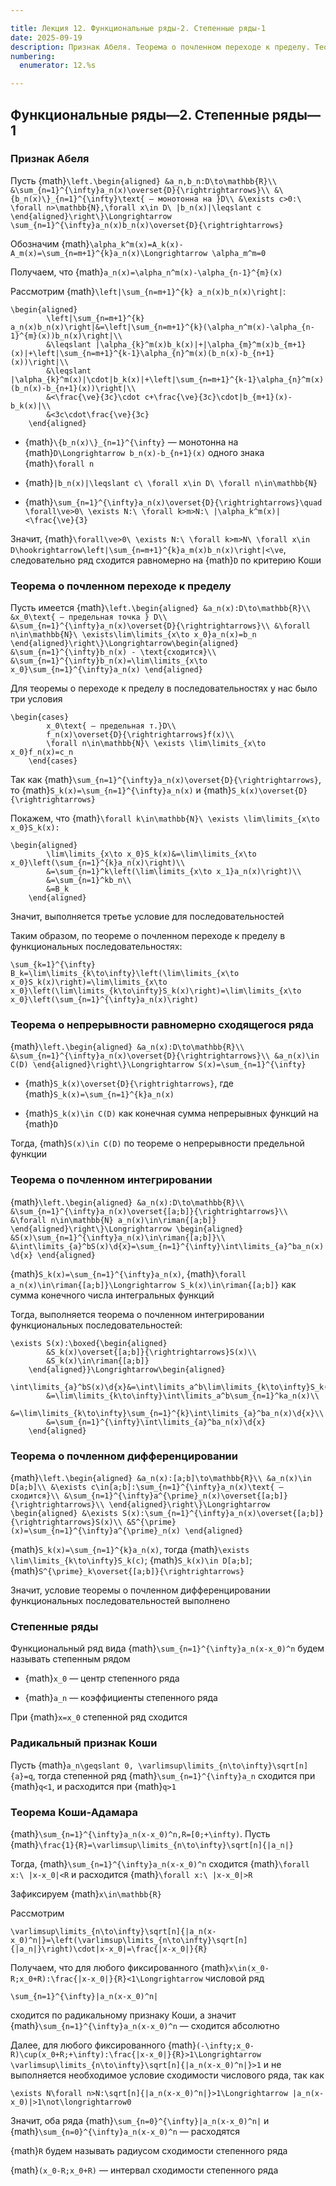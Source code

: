 ```yaml
---

title: Лекция 12. Функциональные ряды-2. Степенные ряды-1
date: 2025-09-19
description: Признак Абеля. Теорема о почленном переходе к пределу. Теорема о непрерывности равномерно сходящегося ряда. Теорема о почленном интегрировании. Теорема о почленном дифференцировании. Степенные ряды. Радикальный признак Коши. Теорема Коши-Адамара
numbering:
  enumerator: 12.%s

---
```


## Функциональные ряды—2. Степенные ряды—1

### Признак Абеля

Пусть {math}`\left.\begin{aligned}
    &a_n,b_n:D\to\mathbb{R}\\
    &\sum_{n=1}^{\infty}a_n(x)\overset{D}{\rightrightarrows}\\
    &\{b_n(x)\}_{n=1}^{\infty}\text{ — монотонна на }D\\
    &\exists c>0:\ \forall n>\mathbb{N},\forall x\in D\ |b_n(x)|\leqslant c
\end{aligned}\right\}\Longrightarrow \sum_{n=1}^{\infty}a_n(x)b_n(x)\overset{D}{\rightrightarrows}`

Обозначим {math}`\alpha_k^m(x)=A_k(x)-A_m(x)=\sum_{n=m+1}^{k}a_n(x)\Longrightarrow \alpha_m^m=0`

Получаем, что {math}`a_n(x)=\alpha_n^m(x)-\alpha_{n-1}^{m}(x)`

Рассмотрим {math}`\left|\sum_{n=m+1}^{k} a_n(x)b_n(x)\right|`:

```{math}
\begin{aligned}
        \left|\sum_{n=m+1}^{k} a_n(x)b_n(x)\right|&=\left|\sum_{n=m+1}^{k}(\alpha_n^m(x)-\alpha_{n-1}^{m}(x))b_n(x)\right|\\
        &\leqslant |\alpha_{k}^m(x)b_k(x)|+|\alpha_{m}^m(x)b_{m+1}(x)|+\left|\sum_{n=m+1}^{k-1}\alpha_{n}^m(x)(b_n(x)-b_{n+1}(x))\right|\\
        &\leqslant |\alpha_{k}^m(x)|\cdot|b_k(x)|+\left|\sum_{n=m+1}^{k-1}\alpha_{n}^m(x)(b_n(x)-b_{n+1}(x))\right|\\
        &<\frac{\ve}{3c}\cdot c+\frac{\ve}{3c}\cdot|b_{m+1}(x)-b_k(x)|\\
        &<3c\cdot\frac{\ve}{3c}
    \end{aligned}
```

*   {math}`\{b_n(x)\}_{n=1}^{\infty}` — монотонна на {math}`D\Longrightarrow b_n(x)-b_{n+1}(x)` одного знака {math}`\forall n`

*   {math}`|b_n(x)|\leqslant c\ \forall x\in D\ \forall n\in\mathbb{N}`

*   {math}`\sum_{n=1}^{\infty}a_n(x)\overset{D}{\rightrightarrows}\quad \forall\ve>0\ \exists N:\ \forall k>m>N:\ |\alpha_k^m(x)|<\frac{\ve}{3}`

Значит, {math}`\forall\ve>0\ \exists N:\ \forall k>m>N\ \forall x\in D\hookrightarrow\left|\sum_{n=m+1}^{k}a_m(x)b_n(x)\right|<\ve`, следовательно ряд сходится равномерно на {math}`D` по критерию Коши

### Теорема о почленном переходе к пределу

Пусть имеется {math}`\left.\begin{aligned}
    &a_n(x):D\to\mathbb{R}\\
    &x_0\text{ — предельная точка } D\\
    &\sum_{n=1}^{\infty}a_n(x)\overset{D}{\rightrightarrows}\\
    &\forall n\in\mathbb{N}\ \exists\lim\limits_{x\to x_0}a_n(x)=b_n
\end{aligned}\right\}\Longrightarrow\begin{aligned}
    &\sum_{n=1}^{\infty}b_n(x) - \text{сходится}\\
    &\sum_{n=1}^{\infty}b_n(x)=\lim\limits_{x\to x_0}\sum_{n=1}^{\infty}a_n(x)
\end{aligned}`

Для теоремы о переходе к пределу в последовательностях у нас было три условия

```{math}
\begin{cases}
        x_0\text{ — предельная т.}D\\
        f_n(x)\overset{D}{\rightrightarrows}f(x)\\
        \forall n\in\mathbb{N}\ \exists \lim\limits_{x\to x_0}f_n(x)=c_n
    \end{cases}
```

Так как {math}`\sum_{n=1}^{\infty}a_n(x)\overset{D}{\rightrightarrows}`, то {math}`S_k(x)=\sum_{n=1}^{\infty}a_n(x)` и {math}`S_k(x)\overset{D}{\rightrightarrows}`

Покажем, что {math}`\forall k\in\mathbb{N}\ \exists \lim\limits_{x\to x_0}S_k(x):`

```{math}
\begin{aligned}
        \lim\limits_{x\to x_0}S_k(x)&=\lim\limits_{x\to x_0}\left(\sum_{n=1}^{k}a_n(x)\right)\\
        &=\sum_{n=1}^k\left(\lim\limits_{x\to x_1}a_n(x)\right)\\
        &=\sum_{n=1}^kb_n\\
        &=B_k
    \end{aligned}
```

Значит, выполняется третье условие для последовательностей

Таким образом, по теореме о почленном переходе к пределу в функциональных последовательностях:

```{math}
\sum_{k=1}^{\infty} B_k=\lim\limits_{k\to\infty}\left(\lim\limits_{x\to x_0}S_k(x)\right)=\lim\limits_{x\to x_0}\left(\lim\limits_{k\to\infty}S_k(x)\right)=\lim\limits_{x\to x_0}\left(\sum_{n=1}^{\infty}a_n(x)\right)
```

### Теорема о непрерывности равномерно сходящегося ряда

{math}`\left.\begin{aligned}
    &a_n(x):D\to\mathbb{R}\\
    &\sum_{n=1}^{\infty}a_n(x)\overset{D}{\rightrightarrows}\\
    &a_n(x)\in C(D)
\end{aligned}\right\}\Longrightarrow S(x)=\sum_{n=1}^{\infty}`

*   {math}`S_k(x)\overset{D}{\rightrightarrows}`, где {math}`S_k(x)=\sum_{n=1}^{k}a_n(x)`

*   {math}`S_k(x)\in C(D)` как конечная сумма непрерывных функций на {math}`D`

Тогда, {math}`S(x)\in C(D)` по теореме о непрерывности предельной функции

### Теорема о почленном интегрировании

{math}`\left.\begin{aligned}
    &a_n(x):D\to\mathbb{R}\\
    &\sum_{n=1}^{\infty}a_n(x)\overset{[a;b]}{\rightrightarrows}\\
    &\forall n\in\mathbb{N} a_n(x)\in\riman{[a;b]}
\end{aligned}\right\}\Longrightarrow \begin{aligned}
    &S(x)\sum_{n=1}^{\infty}a_n(x)\in\riman{[a;b]}\\
    &\int\limits_{a}^bS(x)\d{x}=\sum_{n=1}^{\infty}\int\limits_{a}^ba_n(x)\d{x}
\end{aligned}`

{math}`S_k(x)=\sum_{n=1}^{\infty}a_n(x)`, {math}`\forall a_n(x)\in\riman{[a;b]}\Longrightarrow S_k(x)\in\riman{[a;b]}` как сумма конечного числа интегральных функций

Тогда, выполняется теорема о почленном интегрировании функциональных последовательностей:

```{math}
\exists S(x):\boxed{\begin{aligned}
        &S_k(x)\overset{[a;b]}{\rightrightarrows}S(x)\\
        &S_k(x)\in\riman{[a;b]}
    \end{aligned}}\Longrightarrow\begin{aligned}
        \int\limits_{a}^bS(x)\d{x}&=\int\limits_a^b\lim\limits_{k\to\infty}S_k(x)\d{x}\\
        &=\lim\limits_{k\to\infty}\int\limits_a^b\sum_{n=1}^ka_n(x)\\
        &=\lim\limits_{k\to\infty}\sum_{n=1}^{k}\int\limits_{a}^ba_n(x)\d{x}\\
        &=\sum_{n=1}^{\infty}\int\limits_{a}^ba_n(x)\d{x}
    \end{aligned}
```

### Теорема о почленном дифференцировании

{math}`\left.\begin{aligned}
    &a_n(x):[a;b]\to\mathbb{R}\\
    &a_n(x)\in D[a;b]\\
    &\exists c\in[a;b]:\sum_{n=1}^{\infty}a_n(x)\text{ — сходится}\\
    &\sum_{n=1}^{\infty}a^{\prime}_n(x)\overset{[a;b]}{\rightrightarrows}\\
\end{aligned}\right\}\Longrightarrow \begin{aligned}
    &\exists S(x):\sum_{n=1}^{\infty}a_n(x)\overset{[a;b]}{\rightrightarrows}S(x)\\
    &S^{\prime}(x)=\sum_{n=1}^{\infty}a^{\prime}_n(x)
\end{aligned}`

{math}`S_k(x)=\sum_{n=1}^{k}a_n(x)`, тогда {math}`\exists \lim\limits_{k\to\infty}S_k(c)`; {math}`S_k(x)\in D[a;b]`; {math}`S^{\prime}_k\overset{[a;b]}{\rightrightarrows}`

Значит, условие теоремы о почленном дифференцировании функциональных последовательностей выполнено

### Степенные ряды

Функциональный ряд вида {math}`\sum_{n=1}^{\infty}a_n(x-x_0)^n` будем называть степенным рядом

*   {math}`x_0` — центр степенного ряда

*   {math}`a_n` — коэффициенты степенного ряда

При {math}`x=x_0` степенной ряд сходится

### Радикальный признак Коши

Пусть {math}`a_n\geqslant 0, \varlimsup\limits_{n\to\infty}\sqrt[n]{a}=q`, тогда степенной ряд {math}`\sum_{n=1}^{\infty}a_n` сходится при {math}`q<1`, и расходится при {math}`q>1`

### Теорема Коши-Адамара

{math}`\sum_{n=1}^{\infty}a_n(x-x_0)^n,R=[0;+\infty)`. Пусть {math}`\frac{1}{R}=\varlimsup\limits_{n\to\infty}\sqrt[n]{|a_n|}`

Тогда, {math}`\sum_{n=1}^{\infty}a_n(x-x_0)^n` сходится {math}`\forall x:\ |x-x_0|<R` и расходится {math}`\forall x:\ |x-x_0|>R`

Зафиксируем {math}`x\in\mathbb{R}`

Рассмотрим

```{math}
\varlimsup\limits_{n\to\infty}\sqrt[n]{|a_n(x-x_0)^n|}=\left(\varlimsup\limits_{n\to\infty}\sqrt[n]{|a_n|}\right)\cdot|x-x_0|=\frac{|x-x_0|}{R}
```

Получаем, что для любого фиксированного {math}`x\in(x_0-R;x_0+R):\frac{|x-x_0|}{R}<1\Longrightarrow` числовой ряд

```{math}
\sum_{n=1}^{\infty}|a_n(x-x_0)^n|
```

сходится по радикальному признаку Коши, а значит {math}`\sum_{n=1}^{\infty}a_n(x-x_0)^n` — сходится абсолютно

Далее, для любого фиксированного {math}`(-\infty;x_0-R)\cup(x_0+R;+\infty):\frac{|x-x_0|}{R}>1\Longrightarrow \varlimsup\limits_{n\to\infty}\sqrt[n]{|a_n(x-x_0)^n|}>1` и не выполняется необходимое условие сходимости числового ряда, так как

```{math}
\exists N\forall n>N:\sqrt[n]{|a_n(x-x_0)^n|}>1\Longrightarrow |a_n(x-x_0)|>1\not\longrightarrow0
```

Значит, оба ряда {math}`\sum_{n=0}^{\infty}|a_n(x-x_0)^n|` и {math}`\sum_{n=0}^{\infty}a_n(x-x_0)^n` — расходятся

{math}`R` будем называть радиусом сходимости степенного ряда

{math}`(x_0-R;x_0+R)` — интервал сходимости степенного ряда